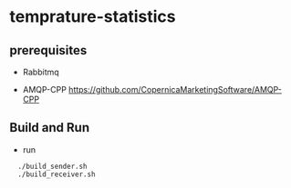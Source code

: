 # temprature-statistics

## prerequisites

- Rabbitmq

- AMQP-CPP https://github.com/CopernicaMarketingSoftware/AMQP-CPP

## Build and Run

- run

```
  ./build_sender.sh
  ./build_receiver.sh
```
